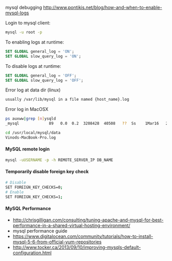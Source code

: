 mysql debugging
http://www.pontikis.net/blog/how-and-when-to-enable-mysql-logs  


Login to mysql client:
```sh
mysql -u root -p 
```

To enabling logs at runtime:
```sql
SET GLOBAL general_log = 'ON';
SET GLOBAL slow_query_log = 'ON';
```

To disable logs at runtime:
```sql
SET GLOBAL general_log = 'OFF';
SET GLOBAL slow_query_log = 'OFF';
```

Error log at data dir (linux)
```sh
usually /var/lib/mysql in a file named {host_name}.log
```

Error log in MacOSX 
```sh
ps auxww|grep [m]ysqld
_mysql             89   0.0  0.2  3208428  40508   ??  Ss    1Mar16   2:39.50 /usr/local/mysql/bin/mysqld --user=_mysql --basedir=/usr/local/mysql --datadir=/usr/local/mysql/data --plugin-dir=/usr/local/mysql/lib/plugin --log-error=/usr/local/mysql/data/mysqld.local.err --pid-file=/usr/local/mysql/data/mysqld.local.pid

cd /usr/local/mysql/data
Vinods-MacBook-Pro.log
```

#### MySQL remote login
```sh
mysql -uUSERNAME -p -h REMOTE_SERVER_IP DB_NAME
```

#### Temporarily disable foreign key check
```sh
# Disable
SET FOREIGN_KEY_CHECKS=0;
# Enable
SET FOREIGN_KEY_CHECKS=1;
```

#### MySQL Performance
* http://chrisgilligan.com/consulting/tuning-apache-and-mysql-for-best-performance-in-a-shared-virtual-hosting-environment/
* mysql performance guide
* https://www.digitalocean.com/community/tutorials/how-to-install-mysql-5-6-from-official-yum-repositories
* http://www.tocker.ca/2013/09/10/improving-mysqls-default-configuration.html
